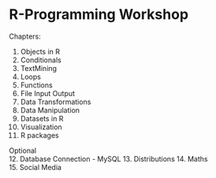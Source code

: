 # R-Programming Workshop

Chapters:

1. Objects in R
2. Conditionals
3. TextMining	
4. Loops	
5. Functions
6. File Input Output
7. Data Transformations
8. Data Manipulation
9. Datasets in R
10. Visualization	
11. R packages

Optional 	
12. Database Connection - MySQL
13. Distributions
14. Maths	
15. Social Media
